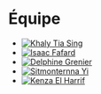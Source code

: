 # Équipe

<!-- Présentation des rôles et responsabilités de chacun des membres de l'équipe -->

* [![Khaly Tia Sing]( https://fakeimg.pl/400x400?text=V)](membre_v/)
* [![Isaac Fafard]( https://fakeimg.pl/400x400?text=W)](membre_w/)
* [![Delphine Grenier]( https://fakeimg.pl/400x400?text=X)](membre_x/)
* [![Sitmonternna Yi]( https://fakeimg.pl/400x400?text=Y)](membre_y/)
* [![Kenza El Harrif]( https://fakeimg.pl/400x400?text=Z)](membre_Z/)

